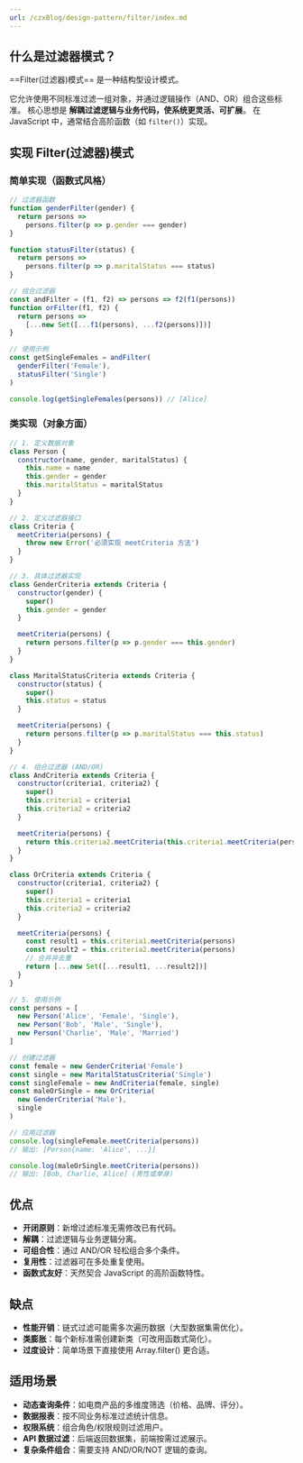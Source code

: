 ```yaml
---
url: /czxBlog/design-pattern/filter/index.md
---
```

## 什么是过滤器模式？

\==Filter(过滤器)模式== 是一种结构型设计模式。

它允许使用不同标准过滤一组对象，并通过逻辑操作（AND、OR）组合这些标准。
核心思想是 **解耦过滤逻辑与业务代码，使系统更灵活、可扩展**。
在 JavaScript 中，通常结合高阶函数（如 `filter()`）实现。

## 实现 Filter(过滤器)模式

### 简单实现（函数式风格）

```js
// 过滤器函数
function genderFilter(gender) {
  return persons =>
    persons.filter(p => p.gender === gender)
}

function statusFilter(status) {
  return persons =>
    persons.filter(p => p.maritalStatus === status)
}

// 组合过滤器
const andFilter = (f1, f2) => persons => f2(f1(persons))
function orFilter(f1, f2) {
  return persons =>
    [...new Set([...f1(persons), ...f2(persons)])]
}

// 使用示例
const getSingleFemales = andFilter(
  genderFilter('Female'),
  statusFilter('Single')
)

console.log(getSingleFemales(persons)) // [Alice]
```

### 类实现（对象方面）

```js
// 1. 定义数据对象
class Person {
  constructor(name, gender, maritalStatus) {
    this.name = name
    this.gender = gender
    this.maritalStatus = maritalStatus
  }
}

// 2. 定义过滤器接口
class Criteria {
  meetCriteria(persons) {
    throw new Error('必须实现 meetCriteria 方法')
  }
}

// 3. 具体过滤器实现
class GenderCriteria extends Criteria {
  constructor(gender) {
    super()
    this.gender = gender
  }

  meetCriteria(persons) {
    return persons.filter(p => p.gender === this.gender)
  }
}

class MaritalStatusCriteria extends Criteria {
  constructor(status) {
    super()
    this.status = status
  }

  meetCriteria(persons) {
    return persons.filter(p => p.maritalStatus === this.status)
  }
}

// 4. 组合过滤器 (AND/OR)
class AndCriteria extends Criteria {
  constructor(criteria1, criteria2) {
    super()
    this.criteria1 = criteria1
    this.criteria2 = criteria2
  }

  meetCriteria(persons) {
    return this.criteria2.meetCriteria(this.criteria1.meetCriteria(persons))
  }
}

class OrCriteria extends Criteria {
  constructor(criteria1, criteria2) {
    super()
    this.criteria1 = criteria1
    this.criteria2 = criteria2
  }

  meetCriteria(persons) {
    const result1 = this.criteria1.meetCriteria(persons)
    const result2 = this.criteria2.meetCriteria(persons)
    // 合并并去重
    return [...new Set([...result1, ...result2])]
  }
}

// 5. 使用示例
const persons = [
  new Person('Alice', 'Female', 'Single'),
  new Person('Bob', 'Male', 'Single'),
  new Person('Charlie', 'Male', 'Married')
]

// 创建过滤器
const female = new GenderCriteria('Female')
const single = new MaritalStatusCriteria('Single')
const singleFemale = new AndCriteria(female, single)
const maleOrSingle = new OrCriteria(
  new GenderCriteria('Male'),
  single
)

// 应用过滤器
console.log(singleFemale.meetCriteria(persons))
// 输出: [Person{name: 'Alice', ...}]

console.log(maleOrSingle.meetCriteria(persons))
// 输出: [Bob, Charlie, Alice] (男性或单身)
```

## 优点

* **开闭原则**：新增过滤标准无需修改已有代码。
* **解耦**：过滤逻辑与业务逻辑分离。
* **可组合性**：通过 AND/OR 轻松组合多个条件。
* **复用性**：过滤器可在多处重复使用。
* **函数式友好**：天然契合 JavaScript 的高阶函数特性。

## 缺点

* **性能开销**：链式过滤可能需多次遍历数据（大型数据集需优化）。
* **类膨胀**：每个新标准需创建新类（可改用函数式简化）。
* **过度设计**：简单场景下直接使用 Array.filter() 更合适。

## 适用场景

* **动态查询条件**：如电商产品的多维度筛选（价格、品牌、评分）。
* **数据报表**：按不同业务标准过滤统计信息。
* **权限系统**：组合角色/权限规则过滤用户。
* **API 数据过滤**：后端返回数据集，前端按需过滤展示。
* **复杂条件组合**：需要支持 AND/OR/NOT 逻辑的查询。
